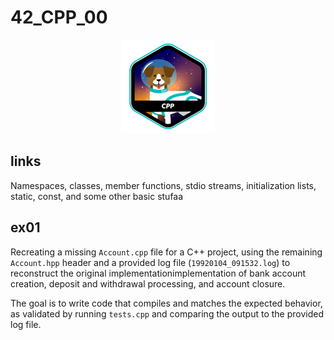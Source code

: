 # 42_CPP_00

<p align="center">
    <img src="https://github.com/alx-sch/42_CPP_00/blob/main/.assets/cpp_badge.png" alt="cpp_badge.png" />
</p>

## links

Namespaces, classes, member functions, stdio streams,
initialization lists, static, const, and some other basic
stufaa


## ex01
Recreating a missing `Account.cpp` file for a C++ project, using the remaining `Account.hpp` header and a provided log file (`19920104_091532.log`) to reconstruct the original implementationimplementation of bank account creation, deposit and withdrawal processing, and account closure.    

The goal is to write code that compiles and matches the expected behavior, as validated by running `tests.cpp` and comparing the output to the provided log file.
